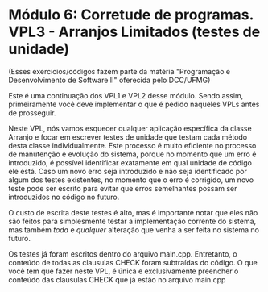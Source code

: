 # Módulo 6: Corretude de programas. VPL3 - Arranjos Limitados (testes de unidade)
(Esses exercícios/códigos fazem parte da matéria "Programação e Desenvolvimento de Software II" oferecida pelo DCC/UFMG)

Este é uma continuação dos VPL1 e VPL2 desse módulo. Sendo assim, primeiramente você deve implementar o que é pedido naqueles VPLs antes de prosseguir.

Neste VPL, nós vamos esquecer qualquer aplicação específica da classe Arranjo e focar em escrever testes de unidade que testam cada método desta classe individualmente. Este processo é muito eficiente no processo de manutenção e evolução do sistema, porque no momento que um erro é introduzido, é possível identificar exatamente em qual unidade de código ele está. Caso um novo erro seja introduzido e não seja identificado por algum dos testes existentes, no momento que o erro é corrigido, um novo teste pode ser escrito para evitar que erros semelhantes possam ser introduzidos no código no futuro. 

O custo de escrita deste testes é alto, mas é importante notar que eles não são feitos para simplesmente testar a implementação corrente do sistema, mas também *toda* e *qualquer* alteração que venha a ser feita no sistema no futuro.

Os testes já foram escritos dentro do arquivo main.cpp. Entretanto, o conteúdo de todas as clausulas CHECK foram subtraídas do código.
O que você tem que fazer neste VPL, é única e exclusivamente preencher o conteúdo das clausulas  CHECK que já estão no arquivo main.cpp
